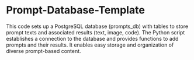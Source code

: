 # Prompt-Database-Template
This code sets up a PostgreSQL database (prompts_db) with tables to store prompt texts and associated results (text, image, code). The Python script establishes a connection to the database and provides functions to add prompts and their results. It enables easy storage and organization of diverse prompt-based content.
